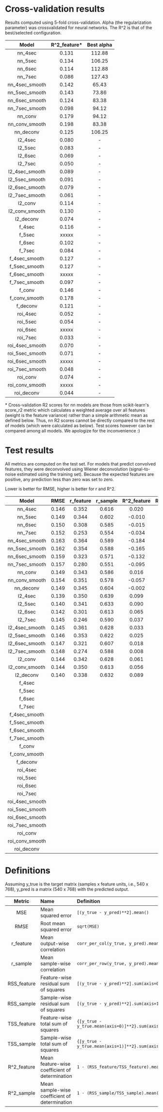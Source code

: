 # Cross-validation results
Results computed using 5-fold cross-validation.
Alpha (the regularization parameter) was crossvalidated for neural networks. The R^2 is that of the best/selected configuration.

| Model				| R^2_feature*	| Best alpha|
|:-----------------:|:-------------:|:---------:|
| nn_4sec			| 0.131			| 112.88	|
| nn_5sec			| 0.134			| 106.25	|
| nn_6sec			| 0.114			| 112.88	|
| nn_7sec			| 0.086			| 127.43	|
| nn_4sec_smooth	| 0.142			| 65.43		|
| nn_5sec_smooth	| 0.143			| 73.86		|
| nn_6sec_smooth	| 0.124			| 83.38		|
| nn_7sec_smooth	| 0.098			| 94.12		|
| nn_conv			| 0.179			| 94.12		|
| nn_conv_smooth	| 0.198			| 83.38		|
| nn_deconv			| 0.125			| 106.25	|
| l2_4sec			| 0.080			| -			|
| l2_5sec			| 0.083			| -			|
| l2_6sec			| 0.069			| -			|
| l2_7sec			| 0.050			| -			|
| l2_4sec_smooth	| 0.089			| -			|
| l2_5sec_smooth	| 0.091			| -			|
| l2_6sec_smooth	| 0.079			| -			|
| l2_7sec_smooth	| 0.061			| -			|
| l2_conv			| 0.114			| -			|
| l2_conv_smooth	| 0.130			| -			|
| l2_deconv			| 0.074			| -			|
| f_4sec			| 0.116			| -			|
| f_5sec			| xxxxx			| -			|
| f_6sec			| 0.102			| -			|
| f_7sec			| 0.084			| -			|
| f_4sec_smooth		| 0.127			| -			|
| f_5sec_smooth		| 0.127			| -			|
| f_6sec_smooth		| xxxxx			| -			|
| f_7sec_smooth		| 0.097			| -			|
| f_conv			| 0.146			| -			|
| f_conv_smooth		| 0.178			| -			|
| f_deconv			| 0.121			| -			|
| roi_4sec			| 0.052			| -			|
| roi_5sec			| 0.054			| -			|
| roi_6sec			| xxxxx			| -			|
| roi_7sec			| 0.033			| -			|
| roi_4sec_smooth	| 0.070			| -			|
| roi_5sec_smooth	| 0.071			| -			|
| roi_6sec_smooth	| xxxxx			| -			|
| roi_7sec_smooth	| 0.048			| -			|
| roi_conv			| 0.074			| -			|
| roi_conv_smooth	| xxxxx			| -			|
| roi_deconv		| 0.044			| -			|

\* Cross-validation R2 scores for nn models are those from scikit-learn's score_r2 metric which calculates a weighted average over all features (weight is the feature variance) rather than a simple arithmetic mean as defined below. Thus, nn R2 scores cannot be directly compared to the rest of models (which were calculated as below). Test scores however can be compared among all models. We apologize for the inconvenience :)

# Test results
All metrics are computed on the test set. For models that predict convolved features, they were deconvolved using Wiener deconvolution (signal-to-noise estimated using the training set). Because the expected features are positive, any prediction less than zero was set to zero.

Lower is better for RMSE, higher is better for r and R^2.

| Model				| RMSE	| r_feature	| r_sample	| R^2_feature	| R^2_sample	|
|:-----------------:|:-----:|:---------:|:---------:|:-------------:|:-------------:|
| nn_4sec			| 0.146 | 0.352 | 0.616 | 0.020 | 0.302 |
| nn_5sec			| 0.149 | 0.344 | 0.602 | -0.010 | 0.272 |
| nn_6sec			| 0.150 | 0.308 | 0.585 | -0.015 | 0.268 |
| nn_7sec			| 0.152 | 0.253 | 0.554 | -0.034 | 0.252 |
| nn_4sec_smooth	| 0.163 | 0.364 | 0.589 | -0.184 | 0.101 |
| nn_5sec_smooth	| 0.162 | 0.354 | 0.588 | -0.165 | 0.122 |
| nn_6sec_smooth	| 0.159	| 0.323 | 0.571 | -0.132 | 0.157 |
| nn_7sec_smooth	| 0.157 | 0.280 | 0.551 | -0.095 | 0.193 |
| nn_conv			| 0.149 | 0.343 | 0.586 | 0.016 | 0.289 |
| nn_conv_smooth	| 0.154 | 0.351 | 0.578 | -0.057 | 0.215 |
| nn_deconv			| 0.149 | 0.345 | 0.604 | -0.002 | 0.277 |
| l2_4sec			| 0.139 | 0.350 | 0.639 | 0.099 | 0.382 |
| l2_5sec			| 0.140 | 0.341 | 0.633 | 0.090 | 0.372 |
| l2_6sec			| 0.142 | 0.301 | 0.613 | 0.065 | 0.349 |
| l2_7sec			| 0.145 | 0.246 | 0.590 | 0.037 | 0.324 |
| l2_4sec_smooth	| 0.145 | 0.361 | 0.628 | 0.033 | 0.302 |
| l2_5sec_smooth	| 0.146 | 0.353 | 0.622 | 0.025 | 0.297 |
| l2_6sec_smooth	| 0.147 | 0.321 | 0.607 | 0.018 | 0.294 |
| l2_7sec_smooth	| 0.148 | 0.274 | 0.588 | 0.008 | 0.290 |
| l2_conv			| 0.144 | 0.342 | 0.628 | 0.061 | 0.348 |
| l2_conv_smooth	| 0.144 | 0.350 | 0.613 | 0.056 | 0.332 |
| l2_deconv			| 0.140 | 0.338 | 0.632 | 0.089 | 0.370 |
| f_4sec			| 
| f_5sec			| 
| f_6sec			| 
| f_7sec			| 
| f_4sec_smooth		| 
| f_5sec_smooth		| 
| f_6sec_smooth		| 
| f_7sec_smooth		| 
| f_conv			| 
| f_conv_smooth		| 
| f_deconv			| 
| roi_4sec			| 
| roi_5sec			| 
| roi_6sec			| 
| roi_7sec			| 
| roi_4sec_smooth	| 
| roi_5sec_smooth	| 
| roi_6sec_smooth	| 
| roi_7sec_smooth	| 
| roi_conv			| 
| roi_conv_smooth	| 
| roi_deconv		| 

# Definitions
Assuming y_true is the target matrix (samples x feature units, i.e., 540 x 768),
y_pred is a matrix (540 x 768) with the predicted output.

|	Metric		|				Name			|		 	Definition		|
|:-------------:|:------------------------------|:--------------------------|
| MSE			| Mean squared error			| `[(y_true - y_pred)**2].mean()`		|
| RMSE			| Root mean squared error 		| `sqrt(MSE)`							|
| r_feature		| Mean output-wise correlation	| `corr_per_col(y_true, y_pred).mean()`	|
| r_sample		| Mean sample-wise correlation	| `corr_per_row(y_true, y_pred).mean()`	|
| RSS_feature	| Feature-wise residual sum of squares	| `[(y_true - y_pred)**2].sum(axis=0)`					|
| RSS_sample	| Sample-wise residual sum of squares	| `[(y_true - y_pred)**2].sum(axis=1)`					|
| TSS_feature	| Feature-wise total sum of squares		| `{[y_true - y_true.mean(axis=0)]**2}.sum(axis=0)`		|
| TSS_sample	| Sample-wise total sum of squares		| `{[y_true - y_true.mean(axis=1)]**2}.sum(axis=1)`		|
| R^2_feature	| Mean feature-wise coefficient of determination	| `1 - (RSS_feature/TSS_feature).mean()`	|
| R^2_sample	| Mean sample-wise coefficient of determination		| `1 - (RSS_sample/TSS_sample).mean()`		|
